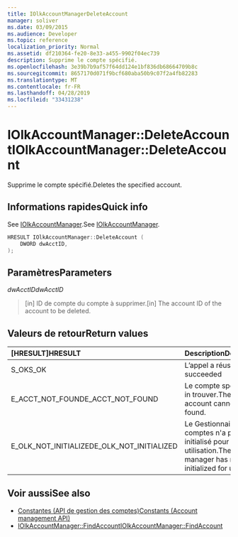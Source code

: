 ```yaml
---
title: IOlkAccountManagerDeleteAccount
manager: soliver
ms.date: 03/09/2015
ms.audience: Developer
ms.topic: reference
localization_priority: Normal
ms.assetid: df210364-fe20-8e33-a455-9902f04ec739
description: Supprime le compte spécifié.
ms.openlocfilehash: 3e39b7b9af57f64dd124e1bf836db68664709b8c
ms.sourcegitcommit: 8657170d071f9bcf680aba50b9c07f2a4fb82283
ms.translationtype: MT
ms.contentlocale: fr-FR
ms.lasthandoff: 04/28/2019
ms.locfileid: "33431238"
---
```

# <a name="iolkaccountmanagerdeleteaccount"></a><span data-ttu-id="ae566-103">IOlkAccountManager::DeleteAccount</span><span class="sxs-lookup"><span data-stu-id="ae566-103">IOlkAccountManager::DeleteAccount</span></span>

<span data-ttu-id="ae566-104">Supprime le compte spécifié.</span><span class="sxs-lookup"><span data-stu-id="ae566-104">Deletes the specified account.</span></span>
  
## <a name="quick-info"></a><span data-ttu-id="ae566-105">Informations rapides</span><span class="sxs-lookup"><span data-stu-id="ae566-105">Quick info</span></span>

<span data-ttu-id="ae566-106">See [IOlkAccountManager](iolkaccountmanager.md).</span><span class="sxs-lookup"><span data-stu-id="ae566-106">See [IOlkAccountManager](iolkaccountmanager.md).</span></span>
  
```cpp
HRESULT IOlkAccountManager::DeleteAccount (  
    DWORD dwAcctID, 
);
```

## <a name="parameters"></a><span data-ttu-id="ae566-107">Paramètres</span><span class="sxs-lookup"><span data-stu-id="ae566-107">Parameters</span></span>

<span data-ttu-id="ae566-108">_dwAcctID_</span><span class="sxs-lookup"><span data-stu-id="ae566-108">_dwAcctID_</span></span>
  
> <span data-ttu-id="ae566-109">[in] ID de compte du compte à supprimer.</span><span class="sxs-lookup"><span data-stu-id="ae566-109">[in] The account ID of the account to be deleted.</span></span>
    
## <a name="return-values"></a><span data-ttu-id="ae566-110">Valeurs de retour</span><span class="sxs-lookup"><span data-stu-id="ae566-110">Return values</span></span>

|<span data-ttu-id="ae566-111">**[HRESULT]**</span><span class="sxs-lookup"><span data-stu-id="ae566-111">**HRESULT**</span></span>|<span data-ttu-id="ae566-112">**Description**</span><span class="sxs-lookup"><span data-stu-id="ae566-112">**Description**</span></span>|
|:-----|:-----|
|<span data-ttu-id="ae566-113">S_OK</span><span class="sxs-lookup"><span data-stu-id="ae566-113">S_OK</span></span>  <br/> |<span data-ttu-id="ae566-114">L’appel a réussi</span><span class="sxs-lookup"><span data-stu-id="ae566-114">The call succeeded</span></span>  <br/> |
|<span data-ttu-id="ae566-115">E_ACCT_NOT_FOUND</span><span class="sxs-lookup"><span data-stu-id="ae566-115">E_ACCT_NOT_FOUND</span></span>  <br/> |<span data-ttu-id="ae566-116">Le compte spécifié est in trouver.</span><span class="sxs-lookup"><span data-stu-id="ae566-116">The specified account cannot be found.</span></span>  <br/> |
|<span data-ttu-id="ae566-117">E_OLK_NOT_INITIALIZED</span><span class="sxs-lookup"><span data-stu-id="ae566-117">E_OLK_NOT_INITIALIZED</span></span>  <br/> |<span data-ttu-id="ae566-118">Le Gestionnaire de comptes n'a pas été initialisé pour une utilisation.</span><span class="sxs-lookup"><span data-stu-id="ae566-118">The account manager has not been initialized for use.</span></span>  <br/> |
   
## <a name="see-also"></a><span data-ttu-id="ae566-119">Voir aussi</span><span class="sxs-lookup"><span data-stu-id="ae566-119">See also</span></span>

- [<span data-ttu-id="ae566-120">Constantes (API de gestion des comptes)</span><span class="sxs-lookup"><span data-stu-id="ae566-120">Constants (Account management API)</span></span>](constants-account-management-api.md)  
- [<span data-ttu-id="ae566-121">IOlkAccountManager::FindAccount</span><span class="sxs-lookup"><span data-stu-id="ae566-121">IOlkAccountManager::FindAccount</span></span>](iolkaccountmanager-findaccount.md)

